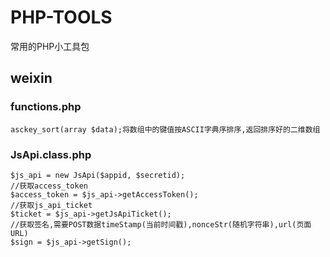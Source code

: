 # PHP-TOOLS
常用的PHP小工具包
## weixin
### functions.php
	asckey_sort(array $data);将数组中的键值按ASCII字典序排序,返回排序好的二维数组
### JsApi.class.php
	$js_api = new JsApi($appid, $secretid);
	//获取access_token
	$access_token = $js_api->getAccessToken();
	//获取js_api_ticket
	$ticket = $js_api->getJsApiTicket();
	//获取签名,需要POST数据timeStamp(当前时间戳),nonceStr(随机字符串),url(页面URL)
	$sign = $js_api->getSign();